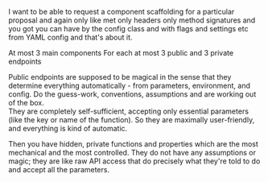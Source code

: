 I want to be able to request a component scaffolding for a particular proposal and again only like met only headers only
method signatures and you got you can have by the config class and with flags and settings etc from YAML config and
that's about it.

At most 3 main components
For each at most 3 public and 3 private endpoints

Public endpoints are supposed to be magical in the sense that they determine everything automatically - from parameters,
environment, and config. Do the guess-work, conventions, assumptions and are working out of the box.  
They are completely self-sufficient, accepting only essential parameters (like the key or name of the function). So they
are maximally user-friendly, and everything is kind of automatic.

Then you have hidden, private functions and properties which are the most mechanical and the most controlled. They do
not have any assumptions or magic; they are like raw API access that do precisely what they're told to do and accept all
the parameters.